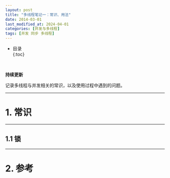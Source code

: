 ```yaml
---
layout: post
title: "多线程笔记一：常识、用法"
date: 2014-03-01
last_modified_at: 2024-04-01
categories: [并发与多线程]
tags: [并发 同步 多线程]
---
```


* 目录  
{:toc}
<br/>

**持续更新**   

记录多线程与并发相关的常识，以及使用过程中遇到的问题。    

---

# 1. 常识

---

## 1.1 锁


---

# 2. 参考

